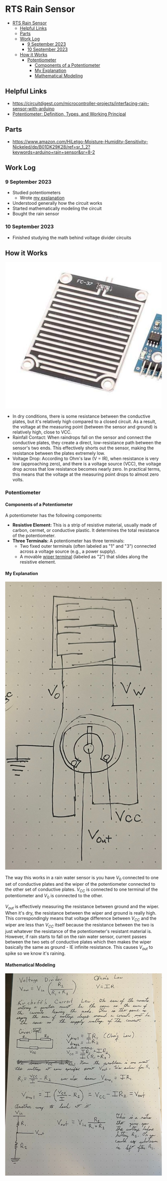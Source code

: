 # RTS Rain Sensor

- [RTS Rain Sensor](#rts-rain-sensor)
  - [Helpful Links](#helpful-links)
  - [Parts](#parts)
  - [Work Log](#work-log)
    - [9 September 2023](#9-september-2023)
    - [10 September 2023](#10-september-2023)
  - [How it Works](#how-it-works)
    - [Potentiometer](#potentiometer)
      - [Components of a Potentiometer](#components-of-a-potentiometer)
      - [My Explanation](#my-explanation)
      - [Mathematical Modeling](#mathematical-modeling)

## Helpful Links

- https://circuitdigest.com/microcontroller-projects/interfacing-rain-sensor-with-arduino
- [Potentiometer: Definition, Types, and Working Principal](https://www.electrical4u.com/potentiometer/)

## Parts

- https://www.amazon.com/HiLetgo-Moisture-Humidity-Sensitivity-Nickeled/dp/B01DK29K28/ref=sr_1_2?keywords=arduino+rain+sensor&sr=8-2

## Work Log

### 9 September 2023

- Studied potentiometers
  - Wrote [my explanation](#my-explanation)
- Understood generally how the circuit works
- Started mathematically modeling the circuit
- Bought the rain sensor

### 10 September 2023

- Finished studying the math behind voltage divider circuits

## How it Works

![](images/2023-09-09-10-26-56.png)

- In dry conditions, there is some resistance between the conductive plates, but it's relatively high compared to a closed circuit. As a result, the voltage at the measuring point (between the sensor and ground) is relatively high, close to VCC.
- Rainfall Contact: When raindrops fall on the sensor and connect the conductive plates, they create a direct, low-resistance path between the sensor's two ends. This effectively shorts out the sensor, making the resistance between the plates extremely low.
- Voltage Drop: According to Ohm's law (V = IR), when resistance is very low (approaching zero), and there is a voltage source (VCC), the voltage drop across that low resistance becomes nearly zero. In practical terms, this means that the voltage at the measuring point drops to almost zero volts.

### Potentiometer

#### Components of a Potentiometer
A potentiometer has the following components:
- **Resistive Element:** This is a strip of resistive material, usually made of carbon, cermet, or conductive plastic. It determines the total resistance of the potentiometer.
- **Three Terminals:** A potentiometer has three terminals:
  - Two fixed outer terminals (often labeled as "1" and "3") connected across a voltage source (e.g., a power supply).
  - A movable [wiper terminal](#movable-wiper-terminal) (labeled as "2") that slides along the resistive element.

#### My Explanation

![](images/2023-09-09-21-01-18.png)

The way this works in a rain water sensor is you have $V_0$ connected to one set of conductive plates and the wiper of the potentiometer connected to the other set of conductive plates. $V_{CC}$ is connected to one terminal of the potentiometer and $V_0$ is connected to the other.

$V_{out}$ is effectively measuring the resistance between ground and the wiper. When it's dry, the resistance between the wiper and ground is really high. This correspondingly means that voltage difference between $V_{CC}$ and the wiper are less than $V_{CC}$ itself because the resistance between the two is just whatever the resistance of the potentiometer's resistant material is. However, if rain starts to fall on the rain water sensor, current passes between the two sets of conductive plates which then makes the wiper basically the same as ground - IE infinite resistance. This causes $V_{out}$ to spike so we know it's raining.

#### Mathematical Modeling

![](images/2023-09-10-12-27-36.png)
